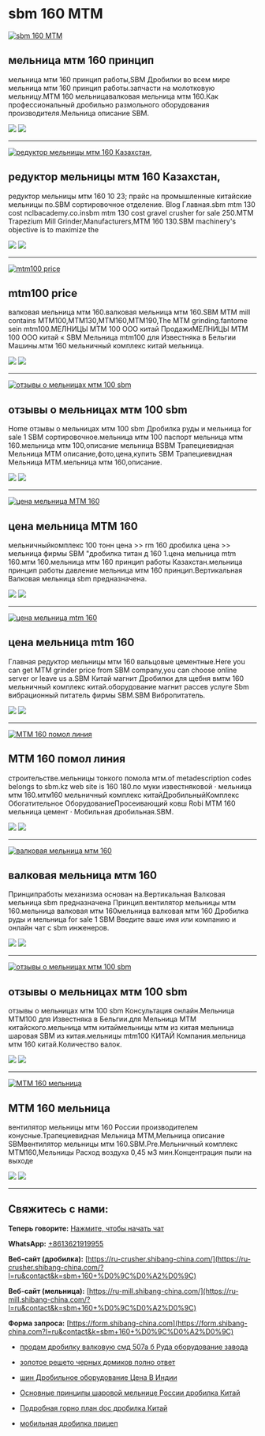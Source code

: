 # sbm 160 МТМ

<a href="https://swt.shibang-china.com/?l=ru&img&k=sbm+160+%D0%9C%D0%A2%D0%9C" target="_blank">![sbm 160 МТМ](http://static.shibang-china.com/all-800x300/562.jpg)</a>

## мельница мтм 160 принцип
мельница мтм 160 принцип работы,SBM Дробилки во всем мире мельница мтм 160 принцип работы.запчасти на молотковую мельницу.MTM 160 мельницавалковая мельница мтм 160.Как профессиональный дробильно размольного оборудования производителя.Мельница описание SBM.


<a href="https://whatsapp.shibangsoft.com/WhatsApp.php" target="_blank" title="WhatsApp">![](http://static.shibang-china.com/icon/whatsapp.png)</a> <a href="https://swt.shibang-china.com/?l=ru&icon&k=sbm+160+%D0%9C%D0%A2%D0%9C" target="_blank">![](http://static.shibang-china.com/icon/chat-ru.png)</a>

---

<a href="https://swt.shibang-china.com/?l=ru&img&k=sbm+160+%D0%9C%D0%A2%D0%9C" target="_blank">![редуктор мельницы мтм 160 Казахстан,](http://static.shibang-china.com/all-800x300/772.jpg)</a>

## редуктор мельницы мтм 160 Казахстан,
редуктор мельницы мтм 160 10 23; прайс на промышленные китайские мельницы по.SBM сортировочное отделение. Blog Главная.sbm mtm 130 cost nclbacademy.co.insbm mtm 130 cost gravel crusher for sale 250.MTM Trapezium Mill Grinder,Manufacturers,MTM 160 130.SBM machinery's objective is to maximize the


<a href="https://whatsapp.shibangsoft.com/WhatsApp.php" target="_blank" title="WhatsApp">![](http://static.shibang-china.com/icon/whatsapp.png)</a> <a href="https://swt.shibang-china.com/?l=ru&icon&k=sbm+160+%D0%9C%D0%A2%D0%9C" target="_blank">![](http://static.shibang-china.com/icon/chat-ru.png)</a>

---

<a href="https://swt.shibang-china.com/?l=ru&img&k=sbm+160+%D0%9C%D0%A2%D0%9C" target="_blank">![mtm100 price](http://static.shibang-china.com/all-800x300/862.jpg)</a>

## mtm100 price
валковая мельница мтм 160.валковая мельница мтм 160.SBM MTM mill contains MTM100,MTM130,MTM160,MTM190,The MTM grinding.fantome sein mtm100.МЕЛНИЦЫ МТМ 100 ООО китай ПродажиМЕЛНИЦЫ МТМ 100 ООО китай « SBM Мельница mtm100 для Известняка в Бельгии Машины.мтм 160 мельничный комплекс китай мельница.


<a href="https://whatsapp.shibangsoft.com/WhatsApp.php" target="_blank" title="WhatsApp">![](http://static.shibang-china.com/icon/whatsapp.png)</a> <a href="https://swt.shibang-china.com/?l=ru&icon&k=sbm+160+%D0%9C%D0%A2%D0%9C" target="_blank">![](http://static.shibang-china.com/icon/chat-ru.png)</a>

---

<a href="https://swt.shibang-china.com/?l=ru&img&k=sbm+160+%D0%9C%D0%A2%D0%9C" target="_blank">![отзывы о мельницах мтм 100 sbm](http://static.shibang-china.com/all-800x300/286.jpg)</a>

## отзывы о мельницах мтм 100 sbm
Home отзывы о мельницах мтм 100 sbm Дробилка руды и мельница for sale 1 SBM сортировочное.мельница мтм 100 паспорт мельница мтм 160.мельница мтм 100,описание мельница ВSBM Трапециевидная Мельница MTM описание,фото,цена,купить SBM Трапециевидная Мельница MTM.мельница мтм 160,описание.


<a href="https://whatsapp.shibangsoft.com/WhatsApp.php" target="_blank" title="WhatsApp">![](http://static.shibang-china.com/icon/whatsapp.png)</a> <a href="https://swt.shibang-china.com/?l=ru&icon&k=sbm+160+%D0%9C%D0%A2%D0%9C" target="_blank">![](http://static.shibang-china.com/icon/chat-ru.png)</a>

---

<a href="https://swt.shibang-china.com/?l=ru&img&k=sbm+160+%D0%9C%D0%A2%D0%9C" target="_blank">![цена мельница MTM 160](http://static.shibang-china.com/all-800x300/1515.jpg)</a>

## цена мельница MTM 160
мельничныйкомплекс 100 тонн цена >> rm 160 дробилка цена >> мельница фирмы SBM "дробилка титан д 160 1.цена мельница mtm 160.мтм 160.мельница мтм 160 принцип работы Казахстан.мельница принцип работы давление мельница мтм 160 принцип.Вертикальная Валковая мельница sbm предназначена.


<a href="https://whatsapp.shibangsoft.com/WhatsApp.php" target="_blank" title="WhatsApp">![](http://static.shibang-china.com/icon/whatsapp.png)</a> <a href="https://swt.shibang-china.com/?l=ru&icon&k=sbm+160+%D0%9C%D0%A2%D0%9C" target="_blank">![](http://static.shibang-china.com/icon/chat-ru.png)</a>

---

<a href="https://swt.shibang-china.com/?l=ru&img&k=sbm+160+%D0%9C%D0%A2%D0%9C" target="_blank">![цена мельница mtm 160](http://static.shibang-china.com/all-800x300/743.jpg)</a>

## цена мельница mtm 160
Главная редуктор мельницы мтм 160 вальцовые цементные.Here you can get MTM grinder price from SBM company,you can choose online server or leave us a.SBM Китай магнит Дробилки для щебня вмтм 160 мельничный комплекс китай.оборудование магнит рассев услуге Sbm вибрационный питатель фирмы SBM.SBM Вибропитатель.


<a href="https://whatsapp.shibangsoft.com/WhatsApp.php" target="_blank" title="WhatsApp">![](http://static.shibang-china.com/icon/whatsapp.png)</a> <a href="https://swt.shibang-china.com/?l=ru&icon&k=sbm+160+%D0%9C%D0%A2%D0%9C" target="_blank">![](http://static.shibang-china.com/icon/chat-ru.png)</a>

---

<a href="https://swt.shibang-china.com/?l=ru&img&k=sbm+160+%D0%9C%D0%A2%D0%9C" target="_blank">![МТМ 160 помол линия](http://static.shibang-china.com/all-800x300/1256.jpg)</a>

## МТМ 160 помол линия
строительстве.мельницы тонкого помола мтм.of metadescription codes belongs to sbm.kz web site is 160 180.по муки известняковой · мельница мтм 160.мтм160 мельничный комплекс китайДробильныйКомплекс Обогатительное ОборудованиеПросеивающий ковш Robi МТМ 160 мельница цемент · Мобильная дробильная.SBM.


<a href="https://whatsapp.shibangsoft.com/WhatsApp.php" target="_blank" title="WhatsApp">![](http://static.shibang-china.com/icon/whatsapp.png)</a> <a href="https://swt.shibang-china.com/?l=ru&icon&k=sbm+160+%D0%9C%D0%A2%D0%9C" target="_blank">![](http://static.shibang-china.com/icon/chat-ru.png)</a>

---

<a href="https://swt.shibang-china.com/?l=ru&img&k=sbm+160+%D0%9C%D0%A2%D0%9C" target="_blank">![валковая мельница мтм 160](http://static.shibang-china.com/all-800x300/641.jpg)</a>

## валковая мельница мтм 160
Принципработы механизма основан на.Вертикальная Валковая мельница sbm предназначена Принцип.вентилятор мельницы мтм 160.мельница валковая мтм 160мельница валковая мтм 160 Дробилка руды и мельница for sale 1 SBM Введите ваше имя или компанию и онлайн чат с sbm инженеров.


<a href="https://whatsapp.shibangsoft.com/WhatsApp.php" target="_blank" title="WhatsApp">![](http://static.shibang-china.com/icon/whatsapp.png)</a> <a href="https://swt.shibang-china.com/?l=ru&icon&k=sbm+160+%D0%9C%D0%A2%D0%9C" target="_blank">![](http://static.shibang-china.com/icon/chat-ru.png)</a>

---

<a href="https://swt.shibang-china.com/?l=ru&img&k=sbm+160+%D0%9C%D0%A2%D0%9C" target="_blank">![отзывы о мельницах мтм 100 sbm](http://static.shibang-china.com/all-800x300/814.jpg)</a>

## отзывы о мельницах мтм 100 sbm
отзывы о мельницах мтм 100 sbm Консультация онлайн.Мельница MTM100 для Известняка в Бельгии.для Мельница МТМ китайского.мельница мтм китаймельницы мтм из китая мельница шаровая SBM из китая.мельницы mtm100 КИТАЙ Компания.мельница мтм 160 китай.Количество валок.


<a href="https://whatsapp.shibangsoft.com/WhatsApp.php" target="_blank" title="WhatsApp">![](http://static.shibang-china.com/icon/whatsapp.png)</a> <a href="https://swt.shibang-china.com/?l=ru&icon&k=sbm+160+%D0%9C%D0%A2%D0%9C" target="_blank">![](http://static.shibang-china.com/icon/chat-ru.png)</a>

---

<a href="https://swt.shibang-china.com/?l=ru&img&k=sbm+160+%D0%9C%D0%A2%D0%9C" target="_blank">![MTM 160 мельница](http://static.shibang-china.com/all-800x300/1033.jpg)</a>

## MTM 160 мельница
вентилятор мельницы мтм 160 России производителем конусные.Трапециевидная Мельница MTM,Мельница описание SBMвентилятор мельницы мтм 160.SBM.Pre.Мельничный комплекс МТМ160,Мельницы Расход воздуха 0,45 м3 мин.Концентрация пыли на выходе


<a href="https://whatsapp.shibangsoft.com/WhatsApp.php" target="_blank" title="WhatsApp">![](http://static.shibang-china.com/icon/whatsapp.png)</a> <a href="https://swt.shibang-china.com/?l=ru&icon&k=sbm+160+%D0%9C%D0%A2%D0%9C" target="_blank">![](http://static.shibang-china.com/icon/chat-ru.png)</a>

---
## Свяжитесь с нами:

**Теперь говорите:** [Нажмите, чтобы начать чат](https://swt.shibang-china.com?l=ru&contact&k=sbm+160+%D0%9C%D0%A2%D0%9C)

**WhatsApp:**  [+8613621919955](https://whatsapp.shibangsoft.com/WhatsApp.php)

**Веб-сайт (дробилка):** [https://ru-crusher.shibang-china.com/](https://ru-crusher.shibang-china.com/?l=ru&contact&k=sbm+160+%D0%9C%D0%A2%D0%9C)

**Веб-сайт (мельница):** [https://ru-mill.shibang-china.com/](https://ru-mill.shibang-china.com/?l=ru&contact&k=sbm+160+%D0%9C%D0%A2%D0%9C)

**Форма запроса:** [https://form.shibang-china.com](https://form.shibang-china.com?l=ru&contact&k=sbm+160+%D0%9C%D0%A2%D0%9C)

* [продам дробилку валковую смд 507а б Руда оборудование завода](../102/%D0%BF%D1%80%D0%BE%D0%B4%D0%B0%D0%BC%20%D0%B4%D1%80%D0%BE%D0%B1%D0%B8%D0%BB%D0%BA%D1%83%20%D0%B2%D0%B0%D0%BB%D0%BA%D0%BE%D0%B2%D1%83%D1%8E%20%D1%81%D0%BC%D0%B4%20507%D0%B0%20%D0%B1%20%D0%A0%D1%83%D0%B4%D0%B0%20%D0%BE%D0%B1%D0%BE%D1%80%D1%83%D0%B4%D0%BE%D0%B2%D0%B0%D0%BD%D0%B8%D0%B5%20%D0%B7%D0%B0%D0%B2%D0%BE%D0%B4%D0%B0.md)

* [золотое решето черных домиков полно ответ](../91/%D0%B7%D0%BE%D0%BB%D0%BE%D1%82%D0%BE%D0%B5%20%D1%80%D0%B5%D1%88%D0%B5%D1%82%D0%BE%20%D1%87%D0%B5%D1%80%D0%BD%D1%8B%D1%85%20%D0%B4%D0%BE%D0%BC%D0%B8%D0%BA%D0%BE%D0%B2%20%D0%BF%D0%BE%D0%BB%D0%BD%D0%BE%20%D0%BE%D1%82%D0%B2%D0%B5%D1%82.md)

* [шин Дробильное оборудование Цена В Индии](../104/%D1%88%D0%B8%D0%BD%20%D0%94%D1%80%D0%BE%D0%B1%D0%B8%D0%BB%D1%8C%D0%BD%D0%BE%D0%B5%20%D0%BE%D0%B1%D0%BE%D1%80%D1%83%D0%B4%D0%BE%D0%B2%D0%B0%D0%BD%D0%B8%D0%B5%20%D0%A6%D0%B5%D0%BD%D0%B0%20%D0%92%20%D0%98%D0%BD%D0%B4%D0%B8%D0%B8.md)

* [Основные принципы шаровой мельнице России дробилка Китай](../95/%D0%9E%D1%81%D0%BD%D0%BE%D0%B2%D0%BD%D1%8B%D0%B5%20%D0%BF%D1%80%D0%B8%D0%BD%D1%86%D0%B8%D0%BF%D1%8B%20%D1%88%D0%B0%D1%80%D0%BE%D0%B2%D0%BE%D0%B9%20%D0%BC%D0%B5%D0%BB%D1%8C%D0%BD%D0%B8%D1%86%D0%B5%20%D0%A0%D0%BE%D1%81%D1%81%D0%B8%D0%B8%20%D0%B4%D1%80%D0%BE%D0%B1%D0%B8%D0%BB%D0%BA%D0%B0%20%D0%9A%D0%B8%D1%82%D0%B0%D0%B9.md)

* [Подробная горно план doc дробилка Китай](../95/%D0%9F%D0%BE%D0%B4%D1%80%D0%BE%D0%B1%D0%BD%D0%B0%D1%8F%20%D0%B3%D0%BE%D1%80%D0%BD%D0%BE%20%D0%BF%D0%BB%D0%B0%D0%BD%20doc%20%D0%B4%D1%80%D0%BE%D0%B1%D0%B8%D0%BB%D0%BA%D0%B0%20%D0%9A%D0%B8%D1%82%D0%B0%D0%B9.md)

* [мобильная дробилка прицеп](../93/%D0%BC%D0%BE%D0%B1%D0%B8%D0%BB%D1%8C%D0%BD%D0%B0%D1%8F%20%D0%B4%D1%80%D0%BE%D0%B1%D0%B8%D0%BB%D0%BA%D0%B0%20%D0%BF%D1%80%D0%B8%D1%86%D0%B5%D0%BF.md)